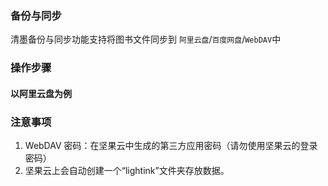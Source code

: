 ### 备份与同步

清墨备份与同步功能支持将图书文件同步到 `阿里云盘`/`百度网盘`/`WebDAV`中

### 操作步骤

#### 以阿里云盘为例



### 注意事项

1. WebDAV 密码：在坚果云中生成的第三方应用密码（请勿使用坚果云的登录密码）
2. 坚果云上会自动创建一个“lightink”文件夹存放数据。
